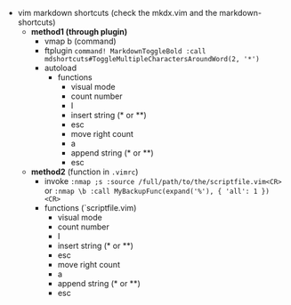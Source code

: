   * vim markdown shortcuts (check the mkdx.vim and the markdown-shortcuts)
      * **method1 (through plugin)**
          * vmap <leader>b <plugin>(command)
          * ftplugin
              `command! MarkdownToggleBold :call mdshortcuts#ToggleMultipleCharactersAroundWord(2, '*')`
          * autoload
              * functions
                   * visual mode
                   * count number
                   * I
                   * insert string (\* or \*\*)
                   * esc
                   * move right count
                   * a
                   * append string (\* or \*\*)
                   * esc
       * **method2** (function in `.vimrc`)
           * invoke
               `:nmap ;s :source /full/path/to/the/scriptfile.vim<CR>`
               or
               `:nmap \b :call MyBackupFunc(expand('%'), { 'all': 1 })<CR>`
           * functions (`scriptfile.vim)
                * visual mode
                * count number
                * I
                * insert string (\* or \*\*)
                * esc
                * move right count
                * a
                * append string (\* or \*\*)
                * esc
